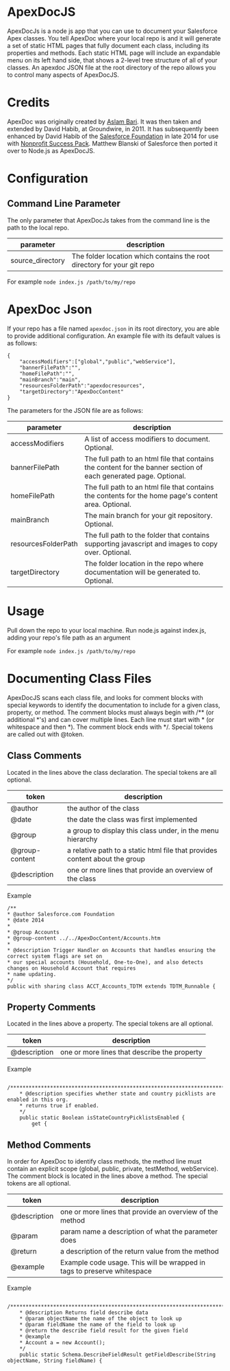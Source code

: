 # ApexDocJS
ApexDocJs is a node js app that you can use to document your Salesforce Apex classes. You tell ApexDoc where your local repo is and it will generate a set of static HTML pages that fully document each class, including its properties and methods. Each static HTML page will include an expandable menu on its left hand side, that shows a 2-level tree structure of all of your classes. An apexdoc JSON file at the root directory of the repo allows you to control many aspects of ApexDocJS.

# Credits
ApexDoc was originally created by [Aslam Bari](http://techsahre.blogspot.com/2011/01/apexdoc-salesforce-code-documentation.html). It was then taken and extended by David Habib, at Groundwire, in 2011. It has subsequently been enhanced by David Habib of the [Salesforce Foundation](https://github.com/SalesforceFoundation/ApexDoc) in late 2014 for use with [Nonprofit Success Pack](https://github.com/SalesforceFoundation/NPSP). Matthew Blanski of Salesforce then ported it over to Node.js as ApexDocJS.

# Configuration
## Command Line Parameter
The only parameter that ApexDocJs takes from the command line is the path to the local repo.

|parameter|description|
|---------|-----------|
|source_directory|The folder location which contains the root directory for your git repo|

For example
```node index.js /path/to/my/repo```

# ApexDoc Json
If your repo has a file named ```apexdoc.json``` in its root directory, you are able to provide additional configuration. An example file with its default values is as follows:
```
{
    "accessModifiers":["global","public","webService"],
    "bannerFilePath":"",
    "homeFilePath":"",
    "mainBranch":"main",
    "resourcesFolderPath":"apexdocresources",
    "targetDirectory":"ApexDocContent"
}
```

The parameters for the JSON file are as follows:

|parameter|description|
|---------|-----------|
|accessModifiers|A list of access modifiers to document. Optional.|
|bannerFilePath|The full path to an html file that contains the content for the banner section of each generated page.  Optional.|
|homeFilePath|The full path to an html file that contains the contents for the home page's content area. Optional.|
|mainBranch|The main branch for your git repository. Optional.|
|resourcesFolderPath|The full path to the folder that contains supporting javascript and images to copy over. Optional.|
|targetDirectory|The folder location in the repo where documentation will be generated to. Optional.|

# Usage
Pull down the repo to your local machine. Run node.js against index.js, adding your repo's file path as an argument

For example
```node index.js /path/to/my/repo```

# Documenting Class Files
ApexDocJS scans each class file, and looks for comment blocks with special keywords to identify the documentation to include for a given class, property, or method. The comment blocks must always begin with /** (or additional *'s) and can cover multiple lines. Each line must start with * (or whitespace and then *). The comment block ends with */. Special tokens are called out with @token.

## Class Comments
Located in the lines above the class declaration. The special tokens are all optional.

|token|description|
|-----|-----------|
|@author|the author of the class|
|@date|the date the class was first implemented|
|@group|a group to display this class under, in the menu hierarchy|
|@group-content|a relative path to a static html file that provides content about the group|
|@description|one or more lines that provide an overview of the class|

Example
```
/**
* @author Salesforce.com Foundation
* @date 2014
*
* @group Accounts
* @group-content ../../ApexDocContent/Accounts.htm
*
* @description Trigger Handler on Accounts that handles ensuring the correct system flags are set on
* our special accounts (Household, One-to-One), and also detects changes on Household Account that requires
* name updating.
*/
public with sharing class ACCT_Accounts_TDTM extends TDTM_Runnable {
```

## Property Comments
Located in the lines above a property. The special tokens are all optional.

|token|description|
|-----|-----------|
|@description|one or more lines that describe the property|

Example
```
    /*******************************************************************************************************
    * @description specifies whether state and country picklists are enabled in this org.
    * returns true if enabled.
    */
    public static Boolean isStateCountryPicklistsEnabled {
        get {
```
## Method Comments
In order for ApexDoc to identify class methods, the method line must contain an explicit scope (global, public, private, testMethod, webService). The comment block is located in the lines above a method. The special tokens are all optional.

|token|description|
|-----|-----------|
|@description|one or more lines that provide an overview of the method|
|@param|param name	a description of what the parameter does|
|@return|a description of the return value from the method|
|@example|Example code usage. This will be wrapped in tags to preserve whitespace|

Example
```
    /*******************************************************************************************************
    * @description Returns field describe data
    * @param objectName the name of the object to look up
    * @param fieldName the name of the field to look up
    * @return the describe field result for the given field
    * @example
    * Account a = new Account();
    */
    public static Schema.DescribeFieldResult getFieldDescribe(String objectName, String fieldName) {
```